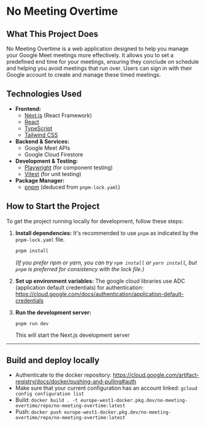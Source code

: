 # No Meeting Overtime

## What This Project Does

No Meeting Overtime is a web application designed to help you manage your Google Meet meetings more effectively. It allows you to set a predefined end time for your meetings, ensuring they conclude on schedule and helping you avoid meetings that run over. Users can sign in with their Google account to create and manage these timed meetings.

## Technologies Used

*   **Frontend:**
    *   [Next.js](https://nextjs.org/) (React Framework)
    *   [React](https://reactjs.org/)
    *   [TypeScript](https://www.typescriptlang.org/)
    *   [Tailwind CSS](https://tailwindcss.com/)
*   **Backend & Services:**
    *   Google Meet APIs
    *   Google Cloud Firestore
*   **Development & Testing:**
    *   [Playwright](https://playwright.dev/) (for component testing)
    *   [Vitest](https://vitest.dev/) (for unit testing)
*   **Package Manager:**
    *   [pnpm](https://pnpm.io/) (deduced from `pnpm-lock.yaml`)

## How to Start the Project

To get the project running locally for development, follow these steps:

1.  **Install dependencies:**
    It's recommended to use `pnpm` as indicated by the `pnpm-lock.yaml` file.
    ```bash
    pnpm install
    ```
    *(If you prefer npm or yarn, you can try `npm install` or `yarn install`, but `pnpm` is preferred for consistency with the lock file.)*

3.  **Set up environment variables:**
    The google cloud libraries use ADC (application default credentials) for authentication: https://cloud.google.com/docs/authentication/application-default-credentials

4.  **Run the development server:**
    ```bash
    pnpm run dev
    ```
    This will start the Next.js development server
---

## Build and deploy locally

- Authenticate to the docker repository: https://cloud.google.com/artifact-registry/docs/docker/pushing-and-pulling#auth
- Make sure that your current configuration has an account linked: `gcloud config configuration list`
- Build: `docker build . -t europe-west1-docker.pkg.dev/no-meeting-overtime/repo/no-meeting-overtime:latest`
- Push: `docker push europe-west1-docker.pkg.dev/no-meeting-overtime/repo/no-meeting-overtime:latest`